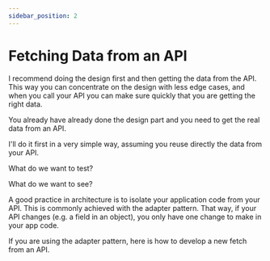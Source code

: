 ```yaml
---
sidebar_position: 2
---
```


# Fetching Data from an API

I recommend doing the design first and then getting the data from the API. This way you can concentrate on the design with less edge cases, and when you call your API you can make sure quickly that you are getting the right data.

You already have already done the design part and you need to get the real data from an API.

I'll do it first in a very simple way, assuming you reuse directly the data from your API.

What do we want to test?

What do we want to see?

A good practice in architecture is to isolate your application code from your API. This is commonly achieved with the adapter pattern. That way, if your API changes (e.g. a field in an object), you only have one change to make in your app code.

If you are using the adapter pattern, here is how to develop a new fetch from an API.
